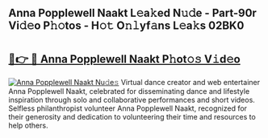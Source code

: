 ## Anna Popplewell Naakt L𝚎a𝚔ed N𝚞𝚍e - Part-90r Vi𝚍𝚎o P𝚑𝚘tos - H𝚘𝚝 O𝚗𝚕yf𝚊ns L𝚎a𝚔s 02BK0

# <h2><a href="http://kfap5b.oniu.top/?m=Anna+Popplewell+Naakt">🔗👉 🔴 Anna Popplewell Naakt P𝚑ot𝚘𝚜 V𝚒d𝚎o</a></h2>

[![Anna Popplewell Naakt Nu𝚍e𝚜](https://i.imgur.com/0qMVB7G.gif)](http://kfap5b.oniu.top/?m=Anna+Popplewell+Naakt)
Virtual dance creator and web entertainer Anna Popplewell Naakt, celebrated for disseminating dance and lifestyle inspiration through solo and collaborative performances and short videos. Selfless philanthropist volunteer Anna Popplewell Naakt, recognized for their generosity and dedication to volunteering their time and resources to help others.  

